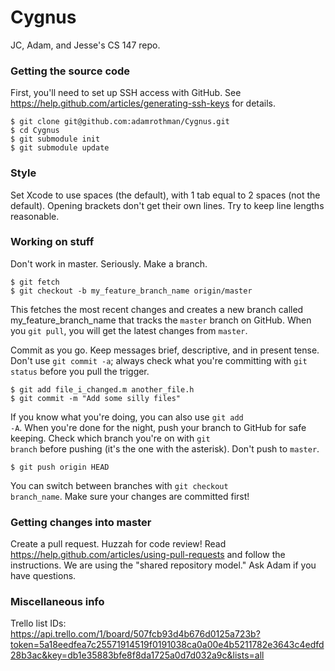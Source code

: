 # Cygnus
JC, Adam, and Jesse's CS 147 repo.

### Getting the source code
First, you'll need to set up SSH access with GitHub. See https://help.github.com/articles/generating-ssh-keys for details.

    $ git clone git@github.com:adamrothman/Cygnus.git
    $ cd Cygnus
    $ git submodule init
    $ git submodule update

### Style
Set Xcode to use spaces (the default), with 1 tab equal to 2 spaces (not the default). Opening brackets don't get their own lines. Try to keep line lengths reasonable.

### Working on stuff
Don't work in master. Seriously. Make a branch.

    $ git fetch
    $ git checkout -b my_feature_branch_name origin/master

This fetches the most recent changes and creates a new branch called my_feature_branch_name that tracks the <code>master</code> branch on GitHub. When you <code>git pull</code>, you will get the latest changes from <code>master</code>.

Commit as you go. Keep messages brief, descriptive, and in present tense. Don't use <code>git commit -a</code>; always check what you're committing with <code>git status</code> before you pull the trigger.

    $ git add file_i_changed.m another_file.h
    $ git commit -m "Add some silly files"

If you know what you're doing, you can also use <code>git add -A</code>. When you're done for the night, push your branch to GitHub for safe keeping. Check which branch you're on with <code>git branch</code> before pushing (it's the one with the asterisk). Don't push to <code>master</code>.

    $ git push origin HEAD

You can switch between branches with <code>git checkout branch_name</code>. Make sure your changes are committed first!

### Getting changes into master
Create a pull request. Huzzah for code review! Read https://help.github.com/articles/using-pull-requests and follow the instructions. We are using the "shared repository model." Ask Adam if you have questions.

### Miscellaneous info
Trello list IDs:  
https://api.trello.com/1/board/507fcb93d4b676d0125a723b?token=5a18eedfea7c25571914519f0191038ca0a00e4b5211782e3643c4edfd28b3ac&key=db1e35883bfe8f8da1725a0d7d032a9c&lists=all
